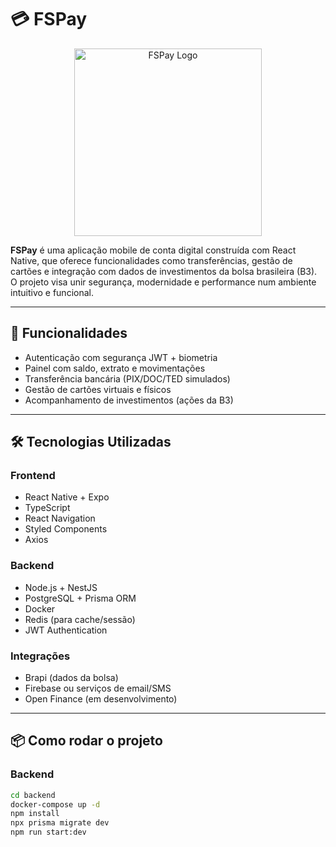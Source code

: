 # 💳 FSPay

<p align="center">
  <img src="https://github.com/user-attachments/assets/40fd4a9b-24bf-41dd-984c-04a23210f69c" alt="FSPay Logo" width="300"/>
</p>

**FSPay** é uma aplicação mobile de conta digital construída com React Native, que oferece funcionalidades como transferências, gestão de cartões e integração com dados de investimentos da bolsa brasileira (B3). O projeto visa unir segurança, modernidade e performance num ambiente intuitivo e funcional.

---

## 🚀 Funcionalidades

- Autenticação com segurança JWT + biometria
- Painel com saldo, extrato e movimentações
- Transferência bancária (PIX/DOC/TED simulados)
- Gestão de cartões virtuais e físicos
- Acompanhamento de investimentos (ações da B3)

---

## 🛠️ Tecnologias Utilizadas

### Frontend
- React Native + Expo
- TypeScript
- React Navigation
- Styled Components
- Axios

### Backend
- Node.js + NestJS
- PostgreSQL + Prisma ORM
- Docker
- Redis (para cache/sessão)
- JWT Authentication

### Integrações
- Brapi (dados da bolsa)
- Firebase ou serviços de email/SMS
- Open Finance (em desenvolvimento)

---

## 📦 Como rodar o projeto

### Backend

```bash
cd backend
docker-compose up -d
npm install
npx prisma migrate dev
npm run start:dev
